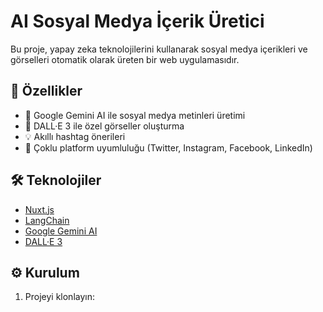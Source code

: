 # AI Sosyal Medya İçerik Üretici

Bu proje, yapay zeka teknolojilerini kullanarak sosyal medya içerikleri ve görselleri otomatik olarak üreten bir web uygulamasıdır.

## 🚀 Özellikler

- 📝 Google Gemini AI ile sosyal medya metinleri üretimi
- 🎨 DALL·E 3 ile özel görseller oluşturma
- 💡 Akıllı hashtag önerileri
- 🔄 Çoklu platform uyumluluğu (Twitter, Instagram, Facebook, LinkedIn)

## 🛠️ Teknolojiler

- [Nuxt.js](https://nuxt.com/)
- [LangChain](https://js.langchain.com/)
- [Google Gemini AI](https://ai.google.dev/)
- [DALL·E 3](https://openai.com/dall-e-3)

## ⚙️ Kurulum

1. Projeyi klonlayın:
